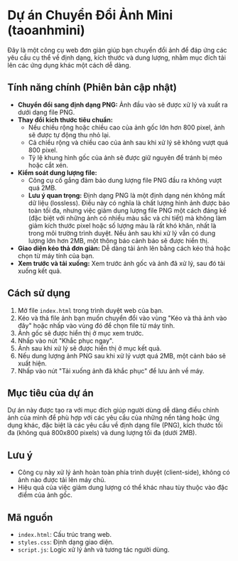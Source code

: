 # Dự án Chuyển Đổi Ảnh Mini (taoanhmini)

Đây là một công cụ web đơn giản giúp bạn chuyển đổi ảnh để đáp ứng các yêu cầu cụ thể về định dạng, kích thước và dung lượng, nhằm mục đích tải lên các ứng dụng khác một cách dễ dàng.

## Tính năng chính (Phiên bản cập nhật)

-   **Chuyển đổi sang định dạng PNG:** Ảnh đầu vào sẽ được xử lý và xuất ra dưới dạng file PNG.
-   **Thay đổi kích thước tiêu chuẩn:**
    -   Nếu chiều rộng hoặc chiều cao của ảnh gốc lớn hơn 800 pixel, ảnh sẽ được tự động thu nhỏ lại.
    -   Cả chiều rộng và chiều cao của ảnh sau khi xử lý sẽ không vượt quá 800 pixel.
    -   Tỷ lệ khung hình gốc của ảnh sẽ được giữ nguyên để tránh bị méo hoặc cắt xén.
-   **Kiểm soát dung lượng file:**
    -   Công cụ cố gắng đảm bảo dung lượng file PNG đầu ra không vượt quá 2MB.
    -   **Lưu ý quan trọng:** Định dạng PNG là một định dạng nén không mất dữ liệu (lossless). Điều này có nghĩa là chất lượng hình ảnh được bảo toàn tối đa, nhưng việc giảm dung lượng file PNG một cách đáng kể (đặc biệt với những ảnh có nhiều màu sắc và chi tiết) mà không làm giảm kích thước pixel hoặc số lượng màu là rất khó khăn, nhất là trong môi trường trình duyệt. Nếu ảnh sau khi xử lý vẫn có dung lượng lớn hơn 2MB, một thông báo cảnh báo sẽ được hiển thị.
-   **Giao diện kéo thả đơn giản:** Dễ dàng tải ảnh lên bằng cách kéo thả hoặc chọn từ máy tính của bạn.
-   **Xem trước và tải xuống:** Xem trước ảnh gốc và ảnh đã xử lý, sau đó tải xuống kết quả.

## Cách sử dụng

1.  Mở file `index.html` trong trình duyệt web của bạn.
2.  Kéo và thả file ảnh bạn muốn chuyển đổi vào vùng "Kéo và thả ảnh vào đây" hoặc nhấp vào vùng đó để chọn file từ máy tính.
3.  Ảnh gốc sẽ được hiển thị ở mục xem trước.
4.  Nhấp vào nút "Khắc phục ngay".
5.  Ảnh sau khi xử lý sẽ được hiển thị ở mục kết quả.
6.  Nếu dung lượng ảnh PNG sau khi xử lý vượt quá 2MB, một cảnh báo sẽ xuất hiện.
7.  Nhấp vào nút "Tải xuống ảnh đã khắc phục" để lưu ảnh về máy.

## Mục tiêu của dự án

Dự án này được tạo ra với mục đích giúp người dùng dễ dàng điều chỉnh ảnh của mình để phù hợp với các yêu cầu của những nền tảng hoặc ứng dụng khác, đặc biệt là các yêu cầu về định dạng file (PNG), kích thước tối đa (không quá 800x800 pixels) và dung lượng tối đa (dưới 2MB).

## Lưu ý

-   Công cụ này xử lý ảnh hoàn toàn phía trình duyệt (client-side), không có ảnh nào được tải lên máy chủ.
-   Hiệu quả của việc giảm dung lượng có thể khác nhau tùy thuộc vào đặc điểm của ảnh gốc.

## Mã nguồn

-   `index.html`: Cấu trúc trang web.
-   `styles.css`: Định dạng giao diện.
-   `script.js`: Logic xử lý ảnh và tương tác người dùng.

